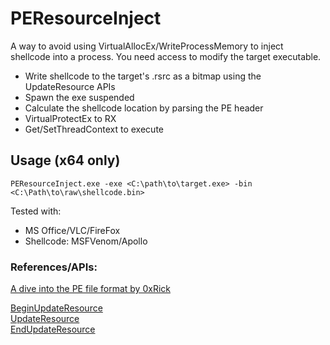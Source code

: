 # PEResourceInject
A way to avoid using VirtualAllocEx/WriteProcessMemory to inject shellcode into a process. You need access to modify the target executable.

- Write shellcode to the target's .rsrc as a bitmap using the UpdateResource APIs
- Spawn the exe suspended
- Calculate the shellcode location by parsing the PE header
- VirtualProtectEx to RX
- Get/SetThreadContext to execute

## Usage (x64 only)  
`PEResourceInject.exe -exe <C:\path\to\target.exe> -bin <C:\Path\to\raw\shellcode.bin>`

Tested with:  
- MS Office/VLC/FireFox 
- Shellcode: MSFVenom/Apollo

### References/APIs:  
[A dive into the PE file format by 0xRick](https://0xrick.github.io/win-internals/pe8/)  
    
[BeginUpdateResource](https://docs.microsoft.com/en-us/windows/win32/api/winbase/nf-winbase-beginupdateresourcea)  
[UpdateResource](https://docs.microsoft.com/en-us/windows/win32/api/winbase/nf-winbase-updateresourcea)  
[EndUpdateResource](https://docs.microsoft.com/en-us/windows/win32/api/winbase/nf-winbase-endupdateresourcea)  
